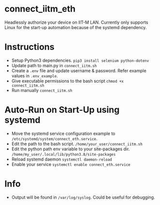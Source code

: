 # connect_iitm_eth
Headlessly authorize your device on IIT-M LAN. 
Currently only supports Linux for the start-up automation because of the systemd dependency. 

# Instructions
- Setup Python3 dependencies. ```pip3 install selenium python-dotenv```
- Update path to main.py in ```connect_iitm.sh```
- Create a ```.env``` file and update username & password. Refer example values in ```.env_example```.
- Give executable permissions to the bash script ```chmod +x connect_iitm.sh```
- Run manually ```connect_iitm.sh```

# Auto-Run on Start-Up using systemd
- Move the systemd service configuration example to ```/etc/systemd/system/connect_eth.service```.
- Edit the path to the bash script. ```/home/your_user/connect_iitm.sh```
- Edit the python path env variable to your site-packages dir. ```/home/my_user/.local/lib/python3.8/site-packages```
- Reload systemd daemon ```systemctl daemon-reload```
- Enable your service ```systemctl enable connect_eth.service```

# Info
- Output will be found in ```/var/log/syslog```. Could be useful for debugging. 